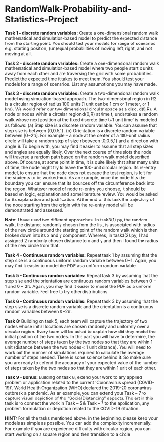 # RandomWalk-Probability-and-Statistics-Project

**Task 1 – discrete random variables:**
Create a one-dimensional random walk mathematical and simulation-based model to predict the expected distance from the starting point. You should test your models for range of scenarios e.g. starting position, (un)equal probabilities of moving left, right, and not moving at all.

**Task 2 – discrete random variables:**
Create a one-dimensional random walk mathematical and simulation-based model where two people start x units away from each other and are traversing the grid with some probabilities. Predict the expected time it takes to meet them. You should test your models for a range of scenarios. List any assumptions you may have made.

**Task 3 – discrete random variables:**
Create a two-dimensional random walk model using simulation-based approach. The two-dimensional region in R2 is a circular region of radius 100 units (1 unit can be 1 cm or 1 meter, or 1 km). We would refer our two dimensional circular space as a disc, d(0,R). A node or nodes within a circular region d(0,R) at time t, undertakes a random walk whose next position at the ﬁxed discrete time t+1 unit time’ is modeled as follows: (a) Step size is a discrete random variable. You can assume that step size is between {0,0.5,1}. (b) Orientation is a discrete random variable between [0−2π]. For example – a node at the center of a 100-unit radius circle will take a random step of size r between {0,0.5,1} and a direction with angle θ. To begin with, you may ﬁnd it easier to assume that all step sizes and angles are equally likely.
Over the next course of time slots the node will traverse a random path based on the random walk model described above. Of course, at some point in time, it is quite likely that after many units of time, the node might try to leave the 100-unit circular region. Its re-entry model, to ensure that the node does not escape the test region, is left for the students to be worked-out. As an example, once the node hits the boundary you can ensure that its bounces oﬀ the circumference back into the region. Whatever model of node re-entry you choose, it should be based on logic, explanation and some literature review. You would be asked for its explanation and justiﬁcation.
At the end of this task the trajectory of the node starting from the origin with the re-entry model will be demonstrated and assessed.

**Note:** I have used two different approaches. In task3(1).py, the random walk, the distance randomly chosen from the list, is associated with radius of the new circle around the starting point of the random walk which is then broken down into its x and y component. Whereas, in task3(2).py, I had assigned 2 randomly chosen distance to x and y and then I found the radius of the new circle from that. 

**Task 4 – Continuous random variables:**
Repeat task 1 by assuming that the step size is a continuous uniform random variable between 0−1. Again, you may ﬁnd it easier to model the PDF as a uniform random variable

**Task 5 – Continuous random variables:**
Repeat task 3 by assuming that the step size and the orientation are continuous random variables between 0 − 1 and 0 − 2π. Again, you may ﬁnd it easier to model the PDF as a uniform random variable. Feel free to try other distributions

**Task 6 – Continuous random variables:**
Repeat task 3 by assuming that the step size is a discrete random variable and the orientation is a continuous random variables between 0−2π.

**Task 8:**
Building on task 5, each team will capture the trajectory of two nodes whose initial locations are chosen randomly and uniformly over a circular region. Every team will be asked to explain how did they model the initial position of the two nodes. In this part you will have to determine, the average number of steps taken by the two nodes so that they are within 1 unit (distance between the two nodes < 1 unit distance). You will need to work out the number of simulations required to calculate the average number of steps needed. There is some science behind it. So make sure you are ready to defend the accuracy of your expected value of the number of steps taken by the two nodes so that they are within 1 unit of each other.

**Task 9 – Bonus:**
Building on task 8, extend your work to any applied problem or application related to the current ‘Coronavirus spread (COVID-19)’. World Health Organization (WHO) declared the 2019-20 coronavirus outbreak a pandemic. As an example, you can extend your Task – 7 to capture visual depiction of the “Social Distancing” aspects. The art in this task is to connect the work in Task – 5 & Task – 7 to the application, any problem formulation or depiction related to the COVID-19 situation.

**HINT:** For all the tasks mentioned above, in the beginning, please keep your models as simple as possible. You can add the complexity incrementally. For example if you are experience diﬃculty with circular region, you can start working on a square region and then transition to a circle
